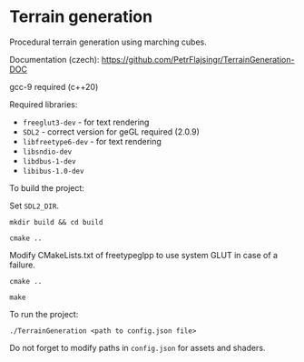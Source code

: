 # Terrain generation

Procedural terrain generation using marching cubes.

Documentation (czech): https://github.com/PetrFlajsingr/TerrainGeneration-DOC

gcc-9 required (c++20)

Required libraries:
* `freeglut3-dev` - for text rendering
* `SDL2` - correct version for geGL required (2.0.9)
* `libfreetype6-dev` - for text rendering
* `libsndio-dev`
* `libdbus-1-dev`
* `libibus-1.0-dev`

To build the project:

Set `SDL2_DIR`.

`mkdir build && cd build`

`cmake ..`

Modify CMakeLists.txt of freetypeglpp to use system GLUT in case of a failure.

`cmake ..`

`make`

To run the project:

`./TerrainGeneration <path to config.json file>`

Do not forget to modify paths in `config.json` for assets and shaders.

